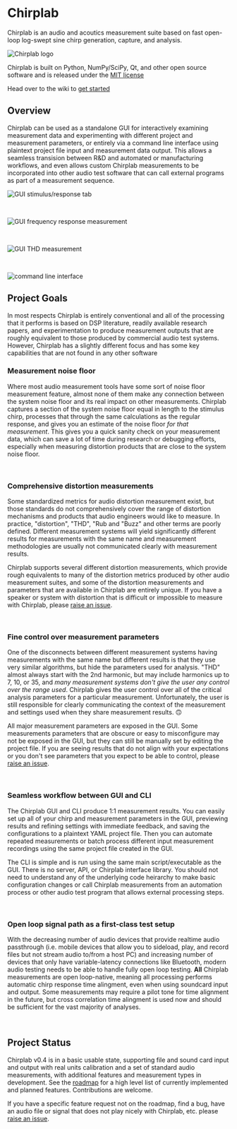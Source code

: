 # Chirplab
Chirplab is an audio and acoutics measurement suite based on fast open-loop log-swept sine chirp generation, capture, and analysis.

<picture><img alt="Chirplab logo" src="img/splash.png"></picture>

Chirplab is built on Python, NumPy/SciPy, Qt, and other open source software and is released under the [MIT license](LICENSE)

Head over to the wiki to [get started](../../wiki/Quick-Start)

## Overview
Chirplab can be used as a standalone GUI for interactively examining measurement data and experimenting with different project and measurement parameters, or entirely via a command line interface using plaintext project file input and measurement data output. This allows a seamless transision between R&D and automated or manufacturing workflows, and even allows custom Chirplab measurements to be incorporated into other audio test software that can call external programs as part of a measurement sequence.

<picture><img alt="GUI stimulus/response tab" src="img/gui_chirp-tab.png"></picture>

<br/>

<picture><img alt="GUI frequency response measurement" src="img/gui_fr.png"></picture>

<br/>

<picture><img alt="GUI THD measurement" src="img/gui_thd.png"></picture>

<br/>

<picture><img alt="command line interface" src="img/cli.png"></picture>

## Project Goals
In most respects Chirplab is entirely conventional and all of the processing that it performs is based on DSP literature, readily available research papers, and experimentation to produce measurement outputs that are roughly equivalent to those produced by commercial audio test systems. However, Chirplab has a slightly different focus and has some key capabilities that are not found in any other software

### Measurement noise floor
Where most audio measurement tools have some sort of noise floor measurement feature, almost none of them make any connection between the system noise floor and its real impact on other measurements. Chirplab captures a section of the system noise floor equal in length to the stimulus chirp, processes that through the same calculations as the regular response, and gives you an estimate of the noise floor *for that measurement*. This gives you a quick sanity check on your measurement data, which can save a lot of time during research or debugging efforts, especially when measuring distortion products that are close to the system noise floor.

<!-- todo: insert a couple graphs to illustrate what measurement noise floor does -->

<br/>

### Comprehensive distortion measurements
Some standardized metrics for audio distortion measurement exist, but those standards do not comprehensively cover the range of distortion mechanisms and products that audio engineers would like to measure. In practice, "distortion", "THD", "Rub and "Buzz" and other terms are poorly defined. Different measurement systems will yield significantly different results for measurements with the same name and measurement methodologies are usually not communicated clearly with measurement results.

Chirplab supports several different distortion measurements, which provide rough equivalents to many of the distortion metrics produced by other audio measurement suites, and some of the distortion measurements and parameters that are available in Chirplab are entirely unique. If you have a speaker or system with distortion that is difficult or impossible to measure with Chirplab, please [raise an issue](https://github.com/loudifier/chirplab/issues).

<br/>

### Fine control over measurement parameters
One of the disconnects between different measurement systems having measurements with the same name but different results is that they use very similar algorithms, but hide the parameters used for analysis. "THD" almost always start with the 2nd harmonic, but may include harmonics up to 7, 10, or 35, and *many measurement systems don't give the user any control over the range used*. Chirplab gives the user control over all of the critical analysis parameters for a particular measurement. Unfortunately, the user is still responsible for clearly communicating the context of the measurement and settings used when they share measurement results. 🙃

All major measurement parameters are exposed in the GUI. Some measurements parameters that are obscure or easy to misconfigure may not be exposed in the GUI, but they can still be manually set by editing the project file. If you are seeing results that do not align with your expectations or you don't see parameters that you expect to be able to control, please [raise an issue](https://github.com/loudifier/chirplab/issues).

<br/>

### Seamless workflow between GUI and CLI
The Chirplab GUI and CLI produce 1:1 measurement results. You can easily set up all of your chirp and measurement parameters in the GUI, previewing results and refining settings with immediate feedback, and saving the configurations to a plaintext YAML project file. Then you can automate repeated measurements or batch process different input measurement recordings using the same project file created in the GUI.

The CLI is simple and is run using the same main script/executable as the GUI. There is no server, API, or Chirplab interface library. You should not need to understand any of the underlying code heirarchy to make basic configuration changes or call Chirplab measurements from an automation process or other audio test program that allows external processing steps.

<br/>

### Open loop signal path as a first-class test setup
With the decreasing number of audio devices that provide realtime audio passthrough (i.e. mobile devices that allow you to sideload, play, and record files but not stream audio to/from a host PC) and increasing number of devices that only have variable-latency connections like Bluetooth, modern audio testing needs to be able to handle fully open loop testing. **All** Chirplab measurements are open loop-native, meaning all processing performs automatic chirp response time alingment, even when using soundcard input and output. Some measurements may require a pilot tone for time alignment in the future, but cross correlation time alingment is used now and should be sufficient for the vast majority of analyses.

<br/>

## Project Status
Chirplab v0.4 is in a basic usable state, supporting file and sound card input and output with real units calibration and a set of standard audio measurements, with additional features and measurement types in development. See the [roadmap](ROADMAP.md) for a high level list of currently implemented and planned features. Contributions are welcome.

If you have a specific feature request not on the roadmap, find a bug, have an audio file or signal that does not play nicely with Chirplab, etc. please [raise an issue](https://github.com/loudifier/chirplab/issues).